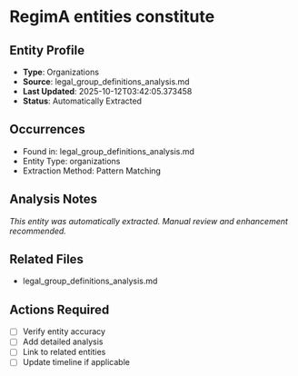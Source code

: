 # RegimA entities constitute

## Entity Profile
- **Type**: Organizations
- **Source**: legal_group_definitions_analysis.md
- **Last Updated**: 2025-10-12T03:42:05.373458
- **Status**: Automatically Extracted

## Occurrences
- Found in: legal_group_definitions_analysis.md
- Entity Type: organizations
- Extraction Method: Pattern Matching

## Analysis Notes
*This entity was automatically extracted. Manual review and enhancement recommended.*

## Related Files
- legal_group_definitions_analysis.md

## Actions Required
- [ ] Verify entity accuracy
- [ ] Add detailed analysis
- [ ] Link to related entities
- [ ] Update timeline if applicable
